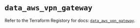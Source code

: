 # `data_aws_vpn_gateway`

Refer to the Terraform Registory for docs: [`data_aws_vpn_gateway`](https://registry.terraform.io/providers/hashicorp/aws/4.66.1/docs/data-sources/vpn_gateway).
